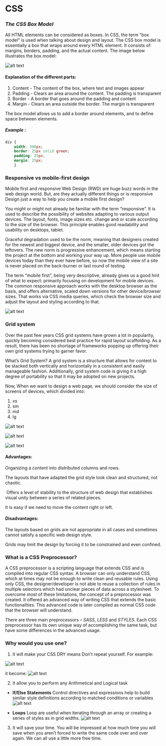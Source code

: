 # CSS
### *The CSS Box Model*
All HTML elements can be considered as boxes. In CSS, the term "box model" is used when talking about design and layout.
The CSS box model is essentially a box that wraps around every HTML element. It consists of: margins, borders, padding, and the actual content. The image below illustrates the box model:

![alt text](https://scontent-fra3-1.xx.fbcdn.net/v/t34.0-12/16426776_744692855693093_1436418574_n.jpg?oh=7ebec5afa81a8bca7649eb19f0841d16&oe=5891AC86)

#### Explanation of the different parts:

1. Content - The content of the box, where text and images appear
2. Padding - Clears an area around the content. The padding is transparent
3. Border - A border that goes around the padding and content
4. Margin - Clears an area outside the border. The margin is transparent

The box model allows us to add a border around elements, and to define space between elements.

##### Example :
```css
div {
    width: 300px;
    border: 25px solid green;
    padding: 25px;
    margin: 25px;
    }
```



### Responsive vs mobile-first design

Mobile first and responsive Web Design (RWD) are huge buzz words in the web design world. But, are they actually different things or is responsive Design just a way to help you create a mobile first design?

You might or might not already be familiar with the term “responsive”. It is used to describe the possibility of websites adapting to various output devices. The layout, fonts, image sizes etc. change and or scale according to the size of the browser. This principle enables good readability and usability on desktops, tablet.

Graceful degradation used to be the norm, meaning that designers created for the newest and biggest device, and the smaller, older devices got the leftovers. The new norm is progressive enhancement, which means starting the project at the bottom and working your way up. More people use mobile devices today than they ever have before, so now the mobile view of a site is never placed on the back-burner or last round of testing.

The term “mobile first”, being very descriptive, already gives us a good hint of what to expect: primarily focusing on development for mobile devices. The common responsive approach works with the desktop browser as the basis, and offers alternative, scaled down versions for other device/browser sizes. That works via CSS media queries, which check the browser size and adjust the layout and styling according to that.



![alt text](http://metamonks.com/wp-content/uploads/responsive-vs-mobile-first-webdesign-022-1024x689.png "Responsive vs mobile-first design")

### Grid system

Over the past few years CSS grid systems have grown a lot in popularity, quickly becoming considered best practice for rapid layout scaffolding. As a result, there has been no shortage of frameworks popping up offering their own grid systems trying to garner favor.

What’s Grid System?
A grid system is a structure that allows for content to be stacked both vertically and horizontally in a consistent and easily manageable fashion. Additionally, grid system code is giving it a high degree of portability so that it may be adopted on new projects.


Now, When we want to design a web page, we should consider the size of screens of devices, which divided into:
1. xs 
2. sm 
3. md 
4. lg

![alt text](https://scontent-fra3-1.xx.fbcdn.net/v/t35.0-12/16388602_1839734452907384_288964415_o.png?oh=0b255e1a7d1b3815cec1e91571cef459&oe=58914AF4 "Medium & Large")

![alt text](https://scontent-fra3-1.xx.fbcdn.net/v/t35.0-12/16409761_1839734462907383_893359892_o.png?oh=6e635475f8b19ee5a3048703e0ba4b7f&oe=58914AC0 "small devices ")

![alt text](https://scontent-fra3-1.xx.fbcdn.net/v/t35.0-12/16409369_1839734456240717_1914908926_o.png?oh=987dfd71d95cf130692a413c05844b44&oe=589141FF "Responsive vs mobile-first design")


#### Advantages:

 Organizing a content into distributed columns and rows.

The layouts that have adapted the grid style look clean and structured,  not chaotic.

 Offers a level of stability to the structure of web design that establishes visual unity between a series of related pieces. 

It is easy if we need to move the content right or left.

#### Disadvantages:

The layouts based on grids are not appropriate in all cases and sometimes cannot satisfy a specific web design style.

Grids may limit the design by forcing it to be constrained and even confined.

### What is a CSS Preprocessor?

A CSS preprocessor is a scripting language that extends CSS and is compiled into regular CSS syntax. A browser can only understand CSS, which at times may not be enough to write clean and reusable rules. Using only CSS, the designer/developer is not able to reuse a collection of rules in multiple selectors which had unclear pieces of data across a stylesheet. To overcome most of these limitations, the concept of a preprocessor was created. It offered an advanced way of writing CSS that extends the basic functionalities. This advanced code is later compiled as normal CSS code that the browser will understand.

There are three main preprocessors – *SASS*, *LESS* and *STYLES*.
Each CSS preprocessor has its own unique way of accomplishing the same task, but have some  differences in the advanced usage.

### Why would you use one?
1. It will make your CSS DRY means Don’t repeat yourself. For example:

![alt text](https://scontent-fra3-1.xx.fbcdn.net/v/t34.0-12/16441646_1802172956714169_602525465_n.jpg?oh=afc5734c05f8b4c497851c59bf4b7e1c&oe=5891736D)

it become:
![alt text](https://scontent-fra3-1.xx.fbcdn.net/v/t34.0-12/16344508_1802173736714091_1975047297_n.jpg?oh=b069cdce5e706e2ebddd93704fd77c7d&oe=5891AD7E)

2. It allow you to  perform any Arithmetical and Logical task

* **If/Else Statements**
Control directives and expressions help to build similar style definitions according to matched conditions or variables
![alt text](https://scontent-fra3-1.xx.fbcdn.net/v/t34.0-12/16395692_1802175436713921_102095747_n.jpg?oh=08320bb3c0a0d627a68024d5f09a8c86&oe=5891B7A1)

* **Loops**
Loop are useful when iterating through an array or creating a series of styles as in grid widths. 
![alt text](https://scontent-fra3-1.xx.fbcdn.net/v/t34.0-12/16443342_1802175813380550_252952704_n.jpg?oh=fb4bd57eaf7159b258b772784890c751&oe=5891B557)

3. It will save your time. You will be impressed at how much time you will save when you aren’t forced to write the same code over and over again. We can all use a little more free time.











